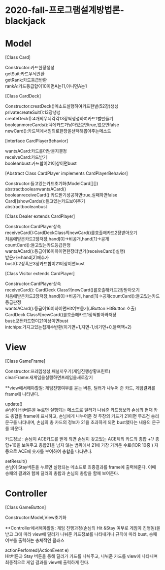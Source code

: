 # 2020-fall-프로그램설계방법론-blackjack
  
# Model
  
[Class Card]
  
Constructor:카드한장생성  
getSuit:카드무늬반환  
getRank:카드등급반환  
rankA:카드등급합이10이면A는11,아니면A는1  
  
  
[Class CardDeck]
  
Constructor:creatDeck()메소드실행하여카드한벌(52장)생성  
privatecreateSuit():13장생성  
createDeck():4개의무늬각각13장씩생성하여카드1벌만들기  
booleanmoreCards():덱에카드가남아있으면true,없으면false  
newCard():카드덱에서임의로한장을선택해뽑아주는메소드  
  
  
[interface CardPlayerBehavior]  

wantsACard:카드를더받을지결정  
receiveCard:카드받기  
booleanbust:카드합이21이상이면bust  
  
  
[Abstract Class CardPlayer implements CardPlayerBehavior]  
  
Constructor:들고있는카드초기화(ModelCard[][])  
abstractbooleanwantsACard()  
booleanreceiveCard():카드받기성공하면true,실패하면false  
Card[]showCards():들고있는카드보여주기  
abstractbooleanbust  
  
  
[Class Dealer extends CardPlayer]  
  
Constructor:CardPlayer상속  
receiveCard():CardDeckClass의newCard()를호출해카드2장받아오기  
처음에받은카드2장저장,hand[0]->비공개,hand[1]->공개  
countCard():들고있는카드등급판정  
wantsACard():등급이16이하이면한장더받기(receiveCard()실행)  
받은카드hand[2]에추가  
bust():2장혹은3장카드합이21이상이면bust  
  
  
[Class Visitor extends CardPlayer]  
  
Constructor:CardPlayer상속  
receiveCard(): CardDeck Class의newCard()를호출해카드2장받아오기  
처음에받은카드2장저장,hand[0]->비공개, hand[1]->공개countCard():들고있는카드등급판정  
wantsACard():등급이16이하이면Hit여부묻기(JButton HitButton 호출)  
CardDeck Class의newCard()를호출해카드1장씩받아와저장  
bust:모든카드합이21이상이면bust  
intchips:가지고있는칩개수반환(이기면+1,지면-1,비기면+0,블랙잭+2)  
  
  
# View  
  
[Class GameFrame]  
  
Constructor:프레임생성,패널끼우기(게임진행상황프린트)  
clearFrame:새게임을실행하면프레임을새로갈기  
  
**view에서해야할일: 게임진행여부를 묻는 버튼, 딜러가 나누어 준 카드, 게임결과를 frame에 나타낸다.   
  
  
update()  
손님이 Hit버튼을 누르면 실행되는 메소드로 딜러가 나눠준 카드정보와 손님의 현재 카드 총합을 frame에 표시하고, 손님에게 나누어준 첫 두장의 카드가 21이면 무조건 승리문구를 나타내며, 손님의 총 카드의 정보가 21을 초과하게 되면 bust했다는 내용의 문구를 띄운다.   
  
카드정보 : 손님이 ACE카드를 받게 되면 손님이 갖고있는 ACE제외 카드의 총합 +1/ 총합+10을 보여주고 총합21을 넘지 않는 범위에서 21에 가장 가까운 수로(1OR 10중 ) 자동으로 ACE에 숫자를 부여하여 총합을 나타낸다.   
  
setResult()  
손님이 Stay버튼을 누르면 실행되는 메소드로 최종결과를 frame에 출력해준다. 이때 승패의 결과와 함께 딜러의 총합과 손님의 총합을 함께 보여준다.  
  
  
  
  
  
  
  
  
# Controller  
  
[Class GameButton]  

Constructor:Model,View초기화  
  
  
**Controller에서해야할일:  게임 진행과정(손님의 Hit &Stay 여부로 게임이 진행됨)을 받고 그에 따라 view에 딜러가 나눠준 카드정보를 나타내거나 규칙에 따라 bust, 승패 여부를 출력하는 총체적인 클래스  
  
actionPerfomed(ActionEvent e)  
Hit버튼과 Stay 버튼을 통해 딜러가 카드를 나눠주고, 나눠준 카드를 view에 나타내며 최종적으로 게임 결과를 view에 출력하게 한다.   

